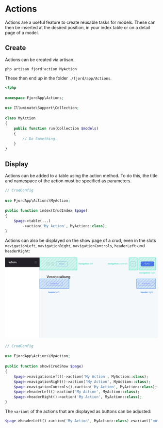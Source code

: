 # Actions

Actions are a useful feature to create reusable tasks for models. These can then be inserted at the desired position, in your index table or on a detail page of a model.

## Create

Actions can be created via artisan.

```shell
php artisan fjord:action MyAction
```

These then end up in the folder `./fjord/app/Actions`.

```php
<?php

namespace FjordApp\Actions;

use Illuminate\Support\Collection;

class MyAction
{
    public function run(Collection $models)
    {
        // Do Something.
    }
}
```

## Display

Actions can be added to a table using the action method. To do this, the title and namespace of the action must be specified as parameters.

```php
// CrudConfig

use FjordApp\Actions\MyAction;

public function index(CrudIndex $page)
{
    $page->table(...)
        ->action('My Action', MyAction::class);
}
```

Actions can also be displayed on the show page of a crud, even in the slots `navigationLeft`, `navigationRight`, `navigationControls`, `headerLeft` and `headerRight`:

![navigation](./../basics/screens/page_slots.jpg 'navigation')

```php
// CrudConfig

use FjordApp\Actions\MyAction;

public function show(CrudShow $page)
{
    $page->navigationLeft()->action('My Action', MyAction::class);
    $page->navigationRight()->action('My Action', MyAction::class);
    $page->navigationControls()->action('My Action', MyAction::class);
    $page->headerLeft()->action('My Action', MyAction::class);
    $page->headerRight()->action('My Action', MyAction::class);
}
```

The `variant` of the actions that are displayed as buttons can be adjusted:

```php
$page->headerLeft()->action('My Action', MyAction::class)->variant('outline-primary');
```
